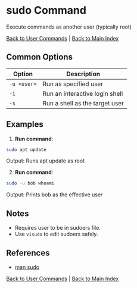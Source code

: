 # sudo Command

Execute commands as another user (typically root)

[Back to User Commands](./index.md) | [Back to Main Index](../../README.md)

## Common Options

| Option | Description |
|--------|-------------|
| `-u <user>` | Run as specified user |
| `-i` | Run an interactive login shell |
| `-s` | Run a shell as the target user |

## Examples
1. **Run command**:
```bash
sudo apt update
```
Output: Runs apt update as root

2. **Run command**:
```bash
sudo -u bob whoami
```
Output: Prints bob as the effective user


## Notes
- Requires user to be in sudoers file.
- Use `visudo` to edit sudoers safely.

## References
- [man sudo](https://man7.org/linux/man-pages/man8/sudo.8.html)

[Back to User Commands](../index.md) | [Back to Main Index](../../README.md)